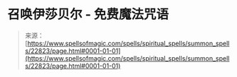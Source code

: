 <!--yml

类别：未分类

日期：2024-06-12 19:07:27

-->

# 召唤伊莎贝尔 - 免费魔法咒语

> 来源：[https://www.spellsofmagic.com/spells/spiritual_spells/summon_spells/22823/page.html#0001-01-01](https://www.spellsofmagic.com/spells/spiritual_spells/summon_spells/22823/page.html#0001-01-01)
